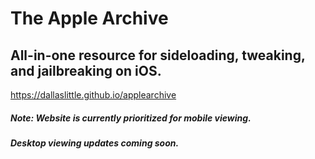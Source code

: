 # The Apple Archive
## All-in-one resource for sideloading, tweaking, and jailbreaking on iOS.
https://dallaslittle.github.io/applearchive

##### Note: Website is currently prioritized for mobile viewing. 
##### Desktop viewing updates coming soon.

